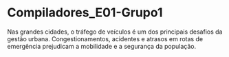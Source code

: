# Compiladores_E01-Grupo1
Nas grandes cidades, o tráfego de veículos é um dos principais desafios da gestão urbana. Congestionamentos, acidentes e atrasos em rotas de emergência prejudicam a mobilidade e a segurança da população.
